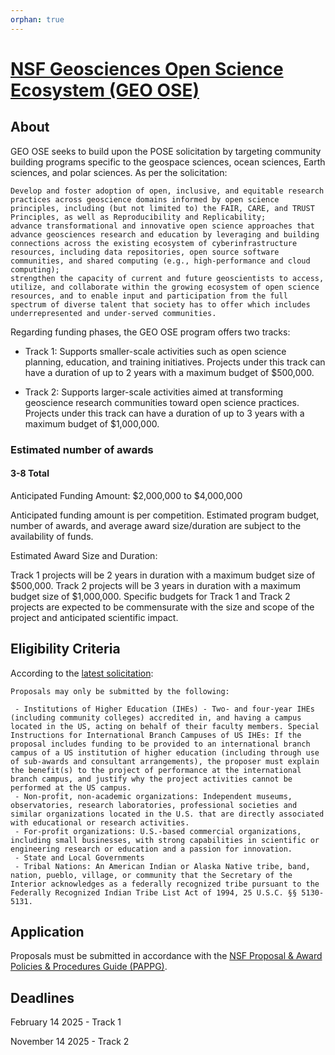 ```yaml
---
orphan: true
---
```

# [NSF Geosciences Open Science Ecosystem (GEO OSE)](https://new.nsf.gov/funding/opportunities/geo-ose-geosciences-open-science-ecosystem)

## About

GEO OSE seeks to build upon  the POSE solicitation by targeting community building programs specific to the geospace sciences, ocean sciences, Earth sciences, and polar sciences. As per the solicitation:

    Develop and foster adoption of open, inclusive, and equitable research practices across geoscience domains informed by open science principles, including (but not limited to) the FAIR, CARE, and TRUST Principles, as well as Reproducibility and Replicability;
    advance transformational and innovative open science approaches that advance geosciences research and education by leveraging and building connections across the existing ecosystem of cyberinfrastructure resources, including data repositories, open source software communities, and shared computing (e.g., high-performance and cloud computing);
    strengthen the capacity of current and future geoscientists to access, utilize, and collaborate within the growing ecosystem of open science resources, and to enable input and participation from the full spectrum of diverse talent that society has to offer which includes underrepresented and under-served communities.

Regarding funding phases, the GEO OSE program offers two tracks:

- Track 1: Supports smaller-scale activities such as open science planning, education, and training initiatives. Projects under this track can have a duration of up to 2 years with a maximum budget of $500,000.

- Track 2: Supports larger-scale activities aimed at transforming geoscience research communities toward open science practices. Projects under this track can have a duration of up to 3 years with a maximum budget of $1,000,000.

### Estimated number of awards

#### 3-8 Total

Anticipated Funding Amount: $2,000,000 to $4,000,000

Anticipated funding amount is per competition. Estimated program budget, number of awards, and average award size/duration are subject to the availability of funds.

Estimated Award Size and Duration:

Track 1 projects will be 2 years in duration with a maximum budget size of $500,000. Track 2 projects will be 3 years in duration with a maximum budget size of $1,000,000. Specific budgets for Track 1 and Track 2 projects are expected to be commensurate with the size and scope of the project and anticipated scientific impact.

## Eligibility Criteria

According to the [latest solicitation](https://new.nsf.gov/funding/opportunities/geo-ose-geosciences-open-science-ecosystem/nsf25-506/solicitation#elig):

    Proposals may only be submitted by the following:

     - Institutions of Higher Education (IHEs) - Two- and four-year IHEs (including community colleges) accredited in, and having a campus located in the US, acting on behalf of their faculty members. Special Instructions for International Branch Campuses of US IHEs: If the proposal includes funding to be provided to an international branch campus of a US institution of higher education (including through use of sub-awards and consultant arrangements), the proposer must explain the benefit(s) to the project of performance at the international branch campus, and justify why the project activities cannot be performed at the US campus.
     - Non-profit, non-academic organizations: Independent museums, observatories, research laboratories, professional societies and similar organizations located in the U.S. that are directly associated with educational or research activities.
     - For-profit organizations: U.S.-based commercial organizations, including small businesses, with strong capabilities in scientific or engineering research or education and a passion for innovation.
     - State and Local Governments
     - Tribal Nations: An American Indian or Alaska Native tribe, band, nation, pueblo, village, or community that the Secretary of the Interior acknowledges as a federally recognized tribe pursuant to the Federally Recognized Indian Tribe List Act of 1994, 25 U.S.C. §§ 5130-5131.

## Application

Proposals must be submitted in accordance with the [NSF Proposal & Award Policies & Procedures Guide (PAPPG)](https://new.nsf.gov/policies/pappg).

## Deadlines

February 14 2025 - Track 1

November 14 2025 - Track 2
